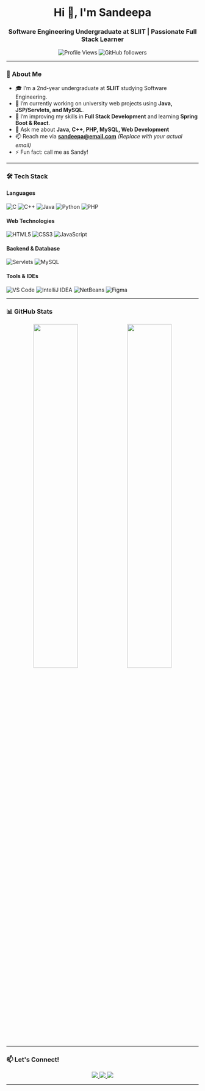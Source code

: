 <!-- Profile Header -->
<h1 align="center">Hi 👋, I'm Sandeepa</h1>
<h3 align="center">Software Engineering Undergraduate at SLIIT | Passionate Full Stack Learner</h3>

<!-- GitHub Stats Badges -->
<p align="center">
  <img src="https://komarev.com/ghpvc/?username=SandeepaSLIIT&label=Profile%20views&color=0e75b6&style=flat" alt="Profile Views" />
  <img alt="GitHub followers" src="https://img.shields.io/github/followers/SandeepaSLIIT?style=social" />
</p>

---

### 🚀 About Me
- 🎓 I’m a 2nd-year undergraduate at **SLIIT** studying Software Engineering.  
- 🔭 I’m currently working on university web projects using **Java, JSP/Servlets, and MySQL**.  
- 🌱 I’m improving my skills in **Full Stack Development** and learning **Spring Boot & React**.  
- 💬 Ask me about **Java, C++, PHP, MySQL, Web Development**  
- 📫 Reach me via **sandeepa@email.com** *(Replace with your actual email)*  
- ⚡ Fun fact: call me as Sandy!

---

### 🛠️ Tech Stack
#### Languages
![C](https://img.shields.io/badge/C-blue?style=flat-square&logo=c)
![C++](https://img.shields.io/badge/C++-00599C?style=flat-square&logo=cplusplus&logoColor=white)
![Java](https://img.shields.io/badge/Java-red?style=flat-square&logo=java)
![Python](https://img.shields.io/badge/Python-FFD43B?style=flat-square&logo=python&logoColor=blue)
![PHP](https://img.shields.io/badge/PHP-777BB4?style=flat-square&logo=php&logoColor=white)

#### Web Technologies
![HTML5](https://img.shields.io/badge/HTML5-E34F26?style=flat-square&logo=html5&logoColor=white)
![CSS3](https://img.shields.io/badge/CSS3-1572B6?style=flat-square&logo=css3)
![JavaScript](https://img.shields.io/badge/JavaScript-F7DF1E?style=flat-square&logo=javascript&logoColor=black)

#### Backend & Database
![Servlets](https://img.shields.io/badge/Servlets-4E8CBE?style=flat-square&logo=java)
![MySQL](https://img.shields.io/badge/MySQL-005C84?style=flat-square&logo=mysql&logoColor=white)

#### Tools & IDEs
![VS Code](https://img.shields.io/badge/VS%20Code-007ACC?style=flat-square&logo=visual-studio-code&logoColor=white)
![IntelliJ IDEA](https://img.shields.io/badge/IntelliJ_IDEA-000000?style=flat-square&logo=intellij-idea)
![NetBeans](https://img.shields.io/badge/Apache%20NetBeans-1B6AC6?style=flat-square&logo=apache-netbeans-ide)
![Figma](https://img.shields.io/badge/Figma-F24E1E?style=flat-square&logo=figma)

---

### 📊 GitHub Stats
<p align="center">
  <img width="48%" src="https://github-readme-stats.vercel.app/api?username=SandeepaChathumina&show_icons=true&theme=radical" />
  <img width="48%" src="https://github-readme-streak-stats.herokuapp.com/?user=SandeepaChathumina&theme=radical" />
</p>

---

### 📫 Let's Connect!
<p align="center">
  <a href="https://www.linkedin.com/in/yourlinkedin](https://www.linkedin.com/in/sandeepa-karunanayake" target="_blank">
    <img src="https://img.shields.io/badge/LinkedIn-blue?style=for-the-badge&logo=linkedin" />
  </a>
  <a href="mailto:sandeepachathuminaofficial@email.com">
    <img src="https://img.shields.io/badge/Gmail-red?style=for-the-badge&logo=gmail&logoColor=white" />
  </a>
  <a href="https://github.com/SandeepaChathumina">
    <img src="https://img.shields.io/badge/GitHub-black?style=for-the-badge&logo=github" />
  </a>
</p>

---
